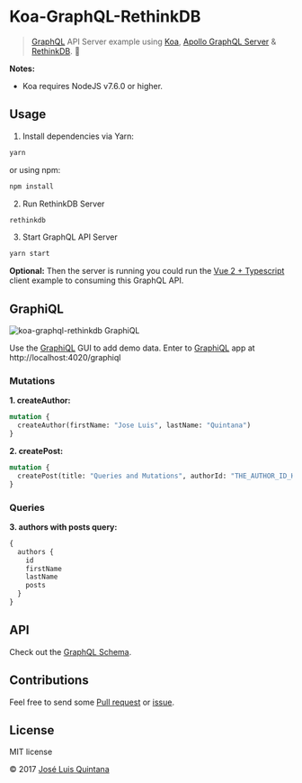 # Koa-GraphQL-RethinkDB

> [GraphQL](https://github.com/graphql/graphql-js) API Server example using [Koa](https://github.com/koajs/koa), [Apollo GraphQL Server](https://github.com/apollographql/apollo-server) & [RethinkDB](https://github.com/rethinkdb/rethinkdb). :rocket:

**Notes:**

- Koa requires NodeJS v7.6.0 or higher.

## Usage

1. Install dependencies via Yarn:

```sh
yarn
```

or using npm:

```sh
npm install
```


2. Run RethinkDB Server

```sh
rethinkdb
```

3. Start GraphQL API Server

```sh
yarn start
```

__Optional:__ Then the server is running you could run the [Vue 2 + Typescript](https://github.com/joseluisq/vue-typescript-starter) client example to consuming this GraphQL API.

## GraphiQL

![koa-graphql-rethinkdb GraphiQL](https://user-images.githubusercontent.com/1700322/32940509-247671ac-cb83-11e7-9842-94a184f5cf66.png)

Use the [GraphiQL](https://github.com/graphql/graphiql) GUI to add demo data. Enter to [GraphiQL](https://github.com/graphql/graphiql) app at http://localhost:4020/graphiql

### Mutations

__1. createAuthor:__

```graphql
mutation {
  createAuthor(firstName: "Jose Luis", lastName: "Quintana")
}
```

__2. createPost:__

```graphql
mutation {
  createPost(title: "Queries and Mutations", authorId: "THE_AUTHOR_ID_HERE", votes: 1)
}
```

### Queries

__3. authors with posts query:__

```graphql
{
  authors {
    id
    firstName
    lastName
    posts
  }
}
```

## API

Check out the [GraphQL Schema](./src/graphql/schema.graphql).

## Contributions

Feel free to send some [Pull request](https://github.com/joseluisq/koa-graphql-rethinkdb/pulls) or [issue](https://github.com/joseluisq/koa-graphql-rethinkdb/issues).

## License
MIT license

© 2017 [José Luis Quintana](http://git.io/joseluisq)
